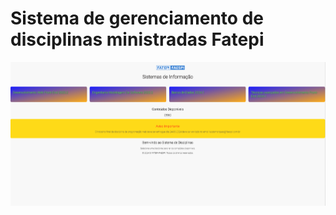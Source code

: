 # Sistema  de  gerenciamento de disciplinas ministradas Fatepi
![img1](https://github.com/Lucasm12/SistemadeDisciplinas/blob/main/image/1.png)
